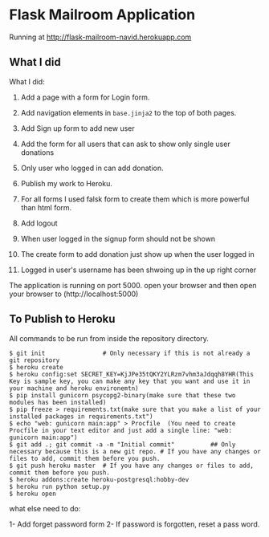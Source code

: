 # Flask Mailroom Application

Running at http://flask-mailroom-navid.herokuapp.com

## What I did



What I did:

1. Add a page with a form for Login form.

2. Add navigation elements in `base.jinja2` to the top of both pages. 

3. Add Sign up form to add new user

4. Add the form for all users that can ask to show only single user donations

5. Only user who logged in can add donation.

6. Publish my work to Heroku. 

7. For all forms I used falsk form to create them which is more powerful than html form.

8. Add logout

9. When user logged in the signup form should not be shown

10. The create form to add donation just show up when the user logged in

11. Logged in user's username has been shwoing up in the up right corner

The application is running on port 5000. open your browser and then open your browser to (http://localhost:5000)

## To Publish to Heroku

All commands to be run from inside the repository directory.
```
$ git init                # Only necessary if this is not already a git repository
$ heroku create
$ heroku config:set SECRET_KEY=KjJPe35tQKY2YLRzm7vhm3aJdqqh8YHR(This Key is sample key, you can make any key that you want and use it in your machine and heroku environemtn)
$ pip install gunicorn psycopg2-binary(make sure that these two modules has been installed)
$ pip freeze > requirements.txt(make sure that you make a list of your installed packages in requirements.txt")
$ echo "web: gunicorn main:app" > Procfile  (You need to create Procfile in your text editor and just add a single line: "web: gunicorn main:app")
$ git add .; git commit -a -m "Initial commit"          ## Only necessary because this is a new git repo. # If you have any changes or files to add, commit them before you push.
$ git push heroku master  # If you have any changes or files to add, commit them before you push. 
$ heroku addons:create heroku-postgresql:hobby-dev
$ heroku run python setup.py
$ heroku open
```

what else need to do:

1- Add forget password form
2- If password is forgotten, reset a pass word.



